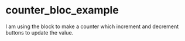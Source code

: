 # counter_bloc_example
I am using the block to make a counter which increment and decrement buttons to update the  value.
